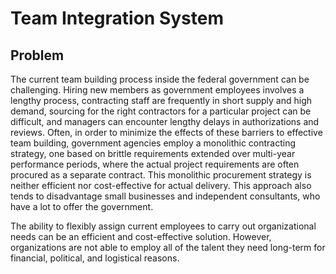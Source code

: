 # Team Integration System
## Problem


The current team building process inside the federal government can be challenging. Hiring new members as government employees involves a lengthy process, contracting staff are frequently in short supply and high demand, sourcing for the right contractors for a particular project can be difficult, and managers can encounter lengthy delays in authorizations and reviews. Often, in order to minimize the effects of these barriers to effective team building, government agencies employ a monolithic contracting strategy, one based on brittle requirements extended over multi-year performance periods, where the actual project requirements are often procured as a separate contract.  This monolithic procurement strategy is neither efficient nor cost-effective for actual delivery.  This approach also tends to disadvantage small businesses and independent consultants, who have a lot to offer the government.

The ability to flexibly assign current employees to carry out organizational needs can be an efficient and cost-effective solution.  However, organizations are not able to employ all of the talent they need long-term for financial, political, and logistical reasons.